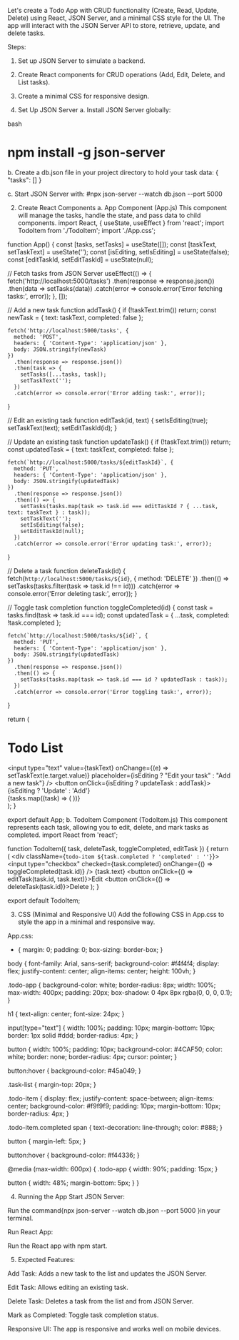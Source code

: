 Let's create a Todo App with CRUD functionality (Create, Read, Update, Delete) using React, JSON Server, and a minimal CSS style for the UI. The app will interact with the JSON Server API to store, retrieve, update, and delete tasks.

Steps:
1. Set up JSON Server to simulate a backend.
2. Create React components for CRUD operations (Add, Edit, Delete, and List tasks).
3. Create a minimal CSS for responsive design.

1. Set Up JSON Server
a. Install JSON Server globally:

bash
# npm install -g json-server
 
b. Create a db.json file in your project directory to hold your task data:
{
  "tasks": []
}

c. Start JSON Server with:
#npx json-server --watch db.json --port 5000

2. Create React Components
a. App Component (App.js)
This component will manage the tasks, handle the state, and pass data to child components.
import React, { useState, useEffect } from 'react';
import TodoItem from './TodoItem';
import './App.css';

function App() {
  const [tasks, setTasks] = useState([]);
  const [taskText, setTaskText] = useState('');
  const [isEditing, setIsEditing] = useState(false);
  const [editTaskId, setEditTaskId] = useState(null);

  // Fetch tasks from JSON Server
  useEffect(() => {
    fetch('http://localhost:5000/tasks')
      .then(response => response.json())
      .then(data => setTasks(data))
      .catch(error => console.error('Error fetching tasks:', error));
  }, []);

  // Add a new task
  function addTask() {
    if (!taskText.trim()) return;
    const newTask = { text: taskText, completed: false };

    fetch('http://localhost:5000/tasks', {
      method: 'POST',
      headers: { 'Content-Type': 'application/json' },
      body: JSON.stringify(newTask)
    })
      .then(response => response.json())
      .then(task => {
        setTasks([...tasks, task]);
        setTaskText('');
      })
      .catch(error => console.error('Error adding task:', error));
  }

  // Edit an existing task
  function editTask(id, text) {
    setIsEditing(true);
    setTaskText(text);
    setEditTaskId(id);
  }

  // Update an existing task
  function updateTask() {
    if (!taskText.trim()) return;
    const updatedTask = { text: taskText, completed: false };

    fetch(`http://localhost:5000/tasks/${editTaskId}`, {
      method: 'PUT',
      headers: { 'Content-Type': 'application/json' },
      body: JSON.stringify(updatedTask)
    })
      .then(response => response.json())
      .then(() => {
        setTasks(tasks.map(task => task.id === editTaskId ? { ...task, text: taskText } : task));
        setTaskText('');
        setIsEditing(false);
        setEditTaskId(null);
      })
      .catch(error => console.error('Error updating task:', error));
  }

  // Delete a task
  function deleteTask(id) {
    fetch(`http://localhost:5000/tasks/${id}`, { method: 'DELETE' })
      .then(() => setTasks(tasks.filter(task => task.id !== id)))
      .catch(error => console.error('Error deleting task:', error));
  }

  // Toggle task completion
  function toggleCompleted(id) {
    const task = tasks.find(task => task.id === id);
    const updatedTask = { ...task, completed: !task.completed };

    fetch(`http://localhost:5000/tasks/${id}`, {
      method: 'PUT',
      headers: { 'Content-Type': 'application/json' },
      body: JSON.stringify(updatedTask)
    })
      .then(response => response.json())
      .then(() => {
        setTasks(tasks.map(task => task.id === id ? updatedTask : task));
      })
      .catch(error => console.error('Error toggling task:', error));
  }

  return (
    <div className="todo-app">
      <h1>Todo List</h1>
      <input
        type="text"
        value={taskText}
        onChange={(e) => setTaskText(e.target.value)}
        placeholder={isEditing ? "Edit your task" : "Add a new task"}
      />
      <button onClick={isEditing ? updateTask : addTask}>
        {isEditing ? 'Update' : 'Add'}
      </button>
      <div className="task-list">
        {tasks.map((task) => (
          <TodoItem
            key={task.id}
            task={task}
            deleteTask={deleteTask}
            toggleCompleted={toggleCompleted}
            editTask={editTask}
          />
        ))}
      </div>
    </div>
  );
}

export default App;
b. TodoItem Component (TodoItem.js)
This component represents each task, allowing you to edit, delete, and mark tasks as completed.
import React from 'react';

function TodoItem({ task, deleteTask, toggleCompleted, editTask }) {
  return (
    <div className={`todo-item ${task.completed ? 'completed' : ''}`}>
      <input
        type="checkbox"
        checked={task.completed}
        onChange={() => toggleCompleted(task.id)}
      />
      <span>{task.text}</span>
      <button onClick={() => editTask(task.id, task.text)}>Edit</button>
      <button onClick={() => deleteTask(task.id)}>Delete</button>
    </div>
  );
}

export default TodoItem;

3. CSS (Minimal and Responsive UI)
Add the following CSS in App.css to style the app in a minimal and responsive way.

App.css:
* {
  margin: 0;
  padding: 0;
  box-sizing: border-box;
}

body {
  font-family: Arial, sans-serif;
  background-color: #f4f4f4;
  display: flex;
  justify-content: center;
  align-items: center;
  height: 100vh;
}

.todo-app {
  background-color: white;
  border-radius: 8px;
  width: 100%;
  max-width: 400px;
  padding: 20px;
  box-shadow: 0 4px 8px rgba(0, 0, 0, 0.1);
}

h1 {
  text-align: center;
  font-size: 24px;
}

input[type="text"] {
  width: 100%;
  padding: 10px;
  margin-bottom: 10px;
  border: 1px solid #ddd;
  border-radius: 4px;
}

button {
  width: 100%;
  padding: 10px;
  background-color: #4CAF50;
  color: white;
  border: none;
  border-radius: 4px;
  cursor: pointer;
}

button:hover {
  background-color: #45a049;
}

.task-list {
  margin-top: 20px;
}

.todo-item {
  display: flex;
  justify-content: space-between;
  align-items: center;
  background-color: #f9f9f9;
  padding: 10px;
  margin-bottom: 10px;
  border-radius: 4px;
}

.todo-item.completed span {
  text-decoration: line-through;
  color: #888;
}

button {
  margin-left: 5px;
}

button:hover {
  background-color: #f44336;
}

@media (max-width: 600px) {
  .todo-app {
    width: 90%;
    padding: 15px;
  }

  button {
    width: 48%;
    margin-bottom: 5px;
  }
}

4. Running the App
Start JSON Server:

Run the command{npx json-server --watch db.json --port 5000 }in your terminal.


Run React App:

Run the React app with npm start.

5. Expected Features:

Add Task: Adds a new task to the list and updates the JSON Server.

Edit Task: Allows editing an existing task.

Delete Task: Deletes a task from the list and from JSON Server.

Mark as Completed: Toggle task completion status.

Responsive UI: The app is responsive and works well on mobile devices.

